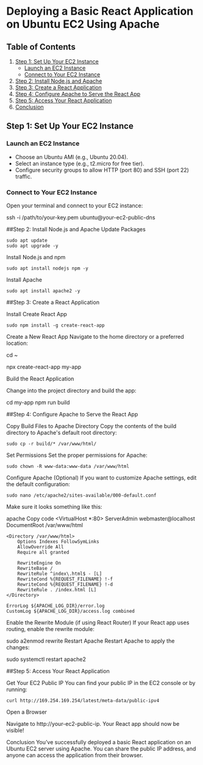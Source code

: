 # Deploying a Basic React Application on Ubuntu EC2 Using Apache

## Table of Contents
1. [Step 1: Set Up Your EC2 Instance](#step-1-set-up-your-ec2-instance)
   - [Launch an EC2 Instance](#launch-an-ec2-instance)
   - [Connect to Your EC2 Instance](#connect-to-your-ec2-instance)
2. [Step 2: Install Node.js and Apache](#step-2-install-nodejs-and-apache)
3. [Step 3: Create a React Application](#step-3-create-a-react-application)
4. [Step 4: Configure Apache to Serve the React App](#step-4-configure-apache-to-serve-the-react-app)
5. [Step 5: Access Your React Application](#step-5-access-your-react-application)
6. [Conclusion](#conclusion)

## Step 1: Set Up Your EC2 Instance

### Launch an EC2 Instance
- Choose an Ubuntu AMI (e.g., Ubuntu 20.04).
- Select an instance type (e.g., t2.micro for free tier).
- Configure security groups to allow HTTP (port 80) and SSH (port 22) traffic.

### Connect to Your EC2 Instance
Open your terminal and connect to your EC2 instance:


ssh -i /path/to/your-key.pem ubuntu@your-ec2-public-dns


##Step 2: Install Node.js and Apache
Update Packages

	sudo apt update
	sudo apt upgrade -y

Install Node.js and npm

	sudo apt install nodejs npm -y

Install Apache

	sudo apt install apache2 -y


##Step 3: Create a React Application

Install Create React App

	sudo npm install -g create-react-app

Create a New React App
Navigate to the home directory or a preferred location:

cd ~

npx create-react-app my-app

Build the React Application

Change into the project directory and build the app:

cd my-app
npm run build

##Step 4: Configure Apache to Serve the React App

Copy Build Files to Apache Directory
Copy the contents of the build directory to Apache's default root directory:

	sudo cp -r build/* /var/www/html/

Set Permissions
Set the proper permissions for Apache:

	sudo chown -R www-data:www-data /var/www/html

Configure Apache
(Optional) If you want to customize Apache settings, edit the default configuration:


	sudo nano /etc/apache2/sites-available/000-default.conf

Make sure it looks something like this:

apache
Copy code
<VirtualHost *:80>
    ServerAdmin webmaster@localhost
    DocumentRoot /var/www/html

    <Directory /var/www/html>
        Options Indexes FollowSymLinks
        AllowOverride All
        Require all granted

        RewriteEngine On
        RewriteBase /
        RewriteRule ^index\.html$ - [L]
        RewriteCond %{REQUEST_FILENAME} !-f
        RewriteCond %{REQUEST_FILENAME} !-d
        RewriteRule . /index.html [L]
    </Directory>

    ErrorLog ${APACHE_LOG_DIR}/error.log
    CustomLog ${APACHE_LOG_DIR}/access.log combined
</VirtualHost>


Enable the Rewrite Module (if using React Router)
If your React app uses routing, enable the rewrite module:

sudo a2enmod rewrite
Restart Apache
Restart Apache to apply the changes:

sudo systemctl restart apache2


##Step 5: Access Your React Application

Get Your EC2 Public IP
You can find your public IP in the EC2 console or by running:

	curl http://169.254.169.254/latest/meta-data/public-ipv4

Open a Browser

Navigate to http://your-ec2-public-ip. Your React app should now be visible!

Conclusion
You’ve successfully deployed a basic React application on an Ubuntu EC2 server using Apache. You can share the public IP address, and anyone can access the application from their browser.